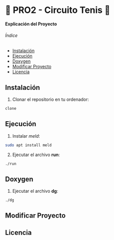 # 🎾 PRO2 - Circuito Tenis 🎾

**Explicación del Proyecto**

###### Índice
* [Instalación](#instalacion)
* [Ejecución](#ejecucion)
* [Doxygen](#doxygen)
* [Modificar Proyecto](#modificar)
* [Licencia](#licencia)

<a id="instalacion"></a>

## Instalación
1. Clonar el repositorio en tu ordenador:
```sh
clone
```

<a id="ejecucion"></a>

## Ejecución
1. Instalar _meld_:
```sh
sudo apt install meld
```
2. Ejecutar el archivo **run**:
```sh
./run
```

<a id="doxygen"></a>

## Doxygen
1. Ejecutar el archivo **dg**:
```sh
./dg
```

<a id="modificar"></a>

## Modificar Proyecto

<a id="licencia"></a>

## Licencia

